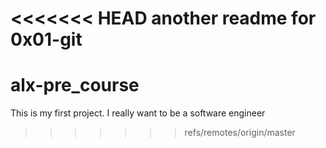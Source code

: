 <<<<<<< HEAD
another readme for 0x01-git
=======
# alx-pre_course
This is my first project. I really want to be a software engineer
>>>>>>> refs/remotes/origin/master
